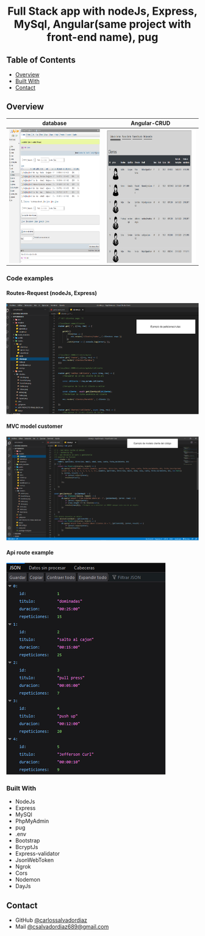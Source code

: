 <h1 align="center">Full Stack app with nodeJs, Express, MySql, Angular(same project with front-end name), pug</h1>


<!-- TABLE OF CONTENTS -->

## Table of Contents

- [Overview](#overview)
- [Built With](#built-with)
- [Contact](#contact)

<!-- OVERVIEW -->

## Overview




| database  | Angular-CRUD  |
|:-:|:-:|
|  <a href="https://github.com/carlossalvadordiaz/AppGymBack/blob/master/public/images/baseDatosPhpMyAdmin.png" target="_blank"> <img src="/public/images/baseDatosPhpMyAdmin.png" width="400" height="350"/></a> | <a href="https://github.com/carlossalvadordiaz/AppGymBack" target="_blank"> <img src="/public/images/listaClientesAngular.png" width="400" height="350"/></a></a>

### Code examples

#### Routes-Request (nodeJs, Express)

<a href="https://github.com/carlossalvadordiaz/AppGymBack" target="_blank"> <img src="/public/images/peticiones-rutas.png"/></a>

#### MVC model customer 

<a href="https://github.com/carlossalvadordiaz/AppGymBack" target="_blank"> <img src="/public/images/modeloCodigoNode.png"/></a>

#### Api route example

<a href="https://github.com/carlossalvadordiaz/AppGymBack" target="_blank"> <img src="/public/images/ApiEjercicios.png"/></a>



### Built With

<!-- This section should list any major frameworks that you built your project using. Here are a few examples.-->

- NodeJs
- Express
- MySQl
- PhpMyAdmin
- pug
- .env
- Bootstrap
- BcryptJs
- Express-validator
- JsonWebToken
- Ngrok
- Cors
- Nodemon
- DayJs

## Contact


- GitHub [@carlossalvadordiaz](https://{github.com/carlossalvadordiaz})
- Mail [@csalvadordiaz689@gmail.com](mailto:csalvadordiaz689@gmail.com)
